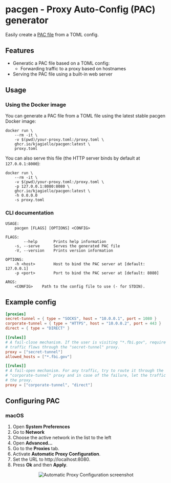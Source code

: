 # pacgen - Proxy Auto-Config (PAC) generator

Easily create a [PAC file](https://developer.mozilla.org/en-US/docs/Web/HTTP/Proxy_servers_and_tunneling/Proxy_Auto-Configuration_PAC_file) from a TOML config.

## Features

- Generatic a PAC file based on a TOML config:
    - Forwarding traffic to a proxy based on hostnames
- Serving the PAC file using a built-in web server

## Usage

### Using the Docker image

You can generate a PAC file from a TOML file using the latest stable pacgen Docker image:

```shell
docker run \
    --rm -it \
    -v $(pwd)/your-proxy.toml:/proxy.toml \
    ghcr.io/kjagiello/pacgen:latest \
    proxy.toml
```

You can also serve this file (the HTTP server binds by default at `127.0.0.1:8000`):

```shell
docker run \
    --rm -it \
    -v $(pwd)/your-proxy.toml:/proxy.toml \
    -p 127.0.0.1:8080:8080 \
    ghcr.io/kjagiello/pacgen:latest \
    -h 0.0.0.0
    -s proxy.toml
```

### CLI documentation

```
USAGE:
    pacgen [FLAGS] [OPTIONS] <CONFIG>

FLAGS:
        --help       Prints help information
    -s, --serve      Serves the generated PAC file
    -V, --version    Prints version information

OPTIONS:
    -h <host>        Host to bind the PAC server at [default: 127.0.0.1]
    -p <port>        Port to bind the PAC server at [default: 8080]

ARGS:
    <CONFIG>    Path to the config file to use (- for STDIN).
```


## Example config

```toml
[proxies]
secret-tunnel = { type = "SOCKS", host = "10.0.0.1", port = 1080 }
corporate-tunnel = { type = "HTTPS", host = "10.0.0.2", port = 443 }
direct = { type = "DIRECT" }

[[rules]]
# A fail-close mechanism. If the user is visiting "*.fbi.gov", require that the
# traffic flows through the "secret-tunnel" proxy.
proxy = ["secret-tunnel"]
allowed_hosts = ["*.fbi.gov"]

[[rules]]
# A fail-open mechanism. For any traffic, try to route it through the
# "corporate-tunnel" proxy and in case of the failure, let the traffic bypass
# the proxy.
proxy = ["corporate-tunnel", "direct"]
```

## Configuring PAC

### macOS

1. Open **System Preferences**
2. Go to **Network**
3. Choose the active network in the list to the left
4. Open **Advanced...**
5. Go to the **Proxies** tab.
6. Activate **Automatic Proxy Configuration**.
7. Set the URL to http://localhost:8080.
8. Press **Ok** and then **Apply**.

<p align="center">
    <img
        src="https://user-images.githubusercontent.com/74944/119229679-6b144880-bb19-11eb-9d2f-fa9388e4c6f4.png"
        alt="Automatic Proxy Configuration screenshot"
    />
</p>
